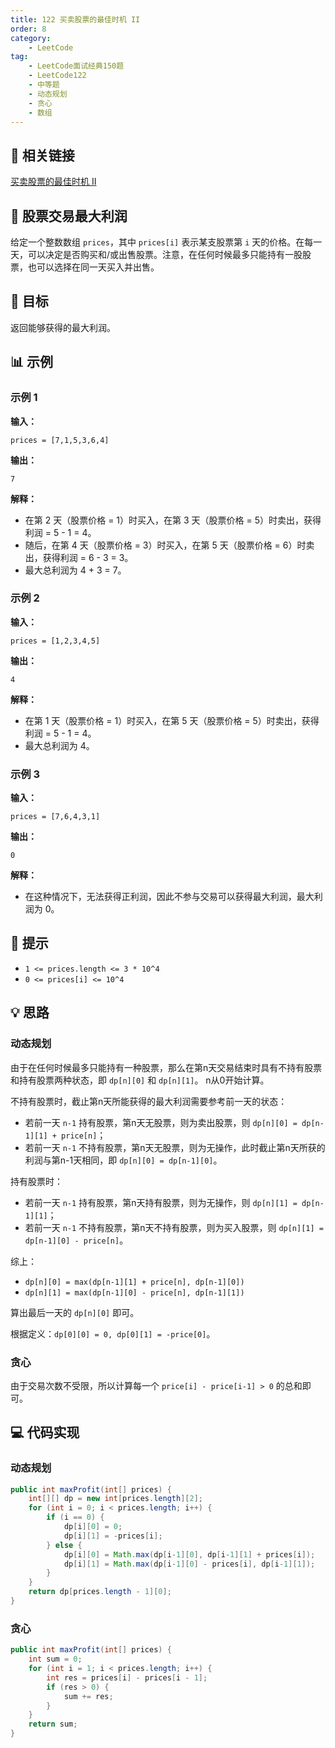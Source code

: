```yaml
---
title: 122 买卖股票的最佳时机 II
order: 8
category:
    - LeetCode
tag:
    - LeetCode面试经典150题
    - LeetCode122
    - 中等题
    - 动态规划
    - 贪心
    - 数组
---
```


## 🔗 相关链接

[买卖股票的最佳时机 II](https://leetcode.cn/problems/best-time-to-buy-and-sell-stock-ii/description/?envType=study-plan-v2&envId=top-interview-150)

## 📜 股票交易最大利润

给定一个整数数组 `prices`，其中 `prices[i]` 表示某支股票第 `i` 天的价格。在每一天，可以决定是否购买和/或出售股票。注意，在任何时候最多只能持有一股股票，也可以选择在同一天买入并出售。

## 🎯 目标

返回能够获得的最大利润。

## 📊 示例

### 示例 1

**输入：**
```plaintext
prices = [7,1,5,3,6,4]
```
**输出：**
```plaintext
7
```
**解释：**
- 在第 2 天（股票价格 = 1）时买入，在第 3 天（股票价格 = 5）时卖出，获得利润 = 5 - 1 = 4。
- 随后，在第 4 天（股票价格 = 3）时买入，在第 5 天（股票价格 = 6）时卖出，获得利润 = 6 - 3 = 3。
- 最大总利润为 4 + 3 = 7。

### 示例 2

**输入：**
```plaintext
prices = [1,2,3,4,5]
```
**输出：**
```plaintext
4
```
**解释：**
- 在第 1 天（股票价格 = 1）时买入，在第 5 天（股票价格 = 5）时卖出，获得利润 = 5 - 1 = 4。
- 最大总利润为 4。

### 示例 3

**输入：**
```plaintext
prices = [7,6,4,3,1]
```
**输出：**
```plaintext
0
```
**解释：**
- 在这种情况下，无法获得正利润，因此不参与交易可以获得最大利润，最大利润为 0。

## 📝 提示

- `1 <= prices.length <= 3 * 10^4`
- `0 <= prices[i] <= 10^4`

## 💡 思路

### 动态规划

由于在任何时候最多只能持有一种股票，那么在第n天交易结束时具有不持有股票和持有股票两种状态，即 `dp[n][0]` 和 `dp[n][1]`。 n从0开始计算。

不持有股票时，截止第n天所能获得的最大利润需要参考前一天的状态：
- 若前一天 `n-1` 持有股票，第n天无股票，则为卖出股票，则 `dp[n][0] = dp[n-1][1] + price[n]`；
- 若前一天 `n-1` 不持有股票，第n天无股票，则为无操作，此时截止第n天所获的利润与第n-1天相同，即 `dp[n][0] = dp[n-1][0]`。

持有股票时：
- 若前一天 `n-1` 持有股票，第n天持有股票，则为无操作，则 `dp[n][1] = dp[n-1][1]`；
- 若前一天 `n-1` 不持有股票，第n天不持有股票，则为买入股票，则 `dp[n][1] = dp[n-1][0] - price[n]`。

综上：
- `dp[n][0] = max(dp[n-1][1] + price[n], dp[n-1][0])`
- `dp[n][1] = max(dp[n-1][0] - price[n], dp[n-1][1])`

算出最后一天的 `dp[n][0]` 即可。

根据定义：`dp[0][0] = 0, dp[0][1] = -price[0]`。

### 贪心

由于交易次数不受限，所以计算每一个 `price[i] - price[i-1] > 0` 的总和即可。

## 💻 代码实现

### 动态规划

```java
public int maxProfit(int[] prices) {
    int[][] dp = new int[prices.length][2];
    for (int i = 0; i < prices.length; i++) {
        if (i == 0) {
            dp[i][0] = 0;
            dp[i][1] = -prices[i];
        } else {
            dp[i][0] = Math.max(dp[i-1][0], dp[i-1][1] + prices[i]);
            dp[i][1] = Math.max(dp[i-1][0] - prices[i], dp[i-1][1]);
        }
    }
    return dp[prices.length - 1][0];
}
```

### 贪心

```java
public int maxProfit(int[] prices) {
    int sum = 0;
    for (int i = 1; i < prices.length; i++) {
        int res = prices[i] - prices[i - 1];
        if (res > 0) {
            sum += res;
        }
    }
    return sum;
}
```